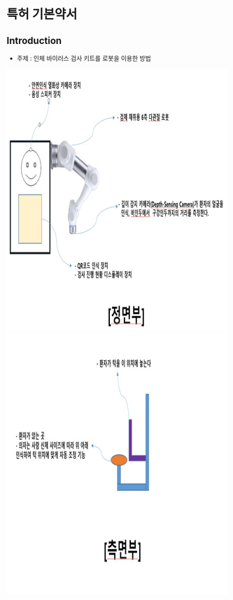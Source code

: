# **특허 기본약서** 

## Introduction

- 주제 : 인체 바이러스 검사 키트를 로봇을 이용한 방법
  
<img src="./f.jpg"  width="900" height="600">
<img src="./s.jpg"  width="900" height="600">

</p>
